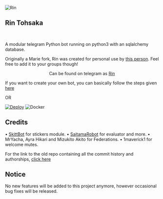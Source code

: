 <IMG SRC = "https://images6.alphacoders.com/652/652708.jpg" ALT ="Rin">
<H2 ALIGN = LEFT>Rin Tohsaka</H2><BR>

A modular telegram Python bot running on python3 with an sqlalchemy database.

Originally a Marie fork, Rin was created for personal use by [this person](https://t.me/TheRealPhoenix). Feel free to add it to your groups though!

<P ALIGN = CENTER>Can be found on telegram as <a href="https://t.me/RinTohsaka_Rbot/">Rin</A></P>

If you want to create your own bot, you can basically follow the steps given [here](https://github.com/PaulSonOfLars/tgbot/blob/master/README.md)

OR

[![Deploy](https://www.herokucdn.com/deploy/button.svg)](https://heroku.com/deploy?template=https://github.com/Shu343/Rin) ![Docker](https://github.com/EagleUnion/Rin/workflows/Docker/badge.svg)

## Credits
• [SkittBot](https://github.com/skittles9823/SkittBot) for stickers module.
• [SaitamaRobot](https://github.com/AnimeKaizoku/SaitamaRobot) for evaluator and more.
• MrYacha, Ayra Hikari and Mizukito Akito for Federations.
• 1maverick1 for welcome mutes.

For the link to the old repo containing all the commit history and authorships, [click here](https://github.com/rsktg/Phoenix.git)

## Notice
No new features will be added to this project anymore, however occasional bug fixes will be released.
